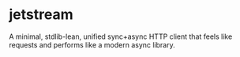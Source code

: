 # jetstream
A minimal, stdlib-lean, unified sync+async HTTP client that feels like requests and performs like a modern async library.

